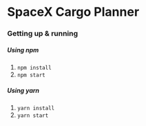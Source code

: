 # SpaceX Cargo Planner

### Getting up & running

##### Using npm

1. `npm install`
2. `npm start`

##### Using yarn

1. `yarn install`
2. `yarn start`
